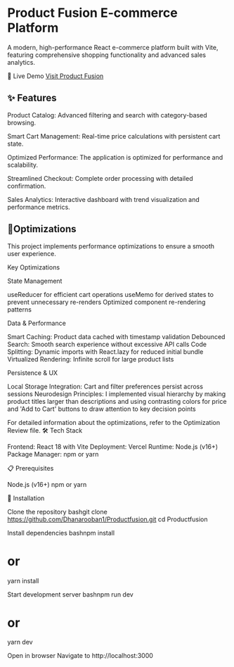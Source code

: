 # Product Fusion E-commerce Platform

A modern, high-performance React e-commerce platform built with Vite, featuring comprehensive shopping functionality and advanced sales analytics.

🚀 Live Demo
[Visit Product Fusion](https://productfusion.vercel.app/)

## ✨ Features
Product Catalog: Advanced filtering and search with category-based browsing.

Smart Cart Management: Real-time price calculations with persistent cart state.

Optimized Performance: The application is optimized for performance and scalability.

Streamlined Checkout: Complete order processing with detailed confirmation.

Sales Analytics: Interactive dashboard with trend visualization and performance metrics.

## 🔧Optimizations
This project implements performance optimizations to ensure a smooth user experience. 

Key Optimizations

State Management

useReducer for efficient cart operations
useMemo for derived states to prevent unnecessary re-renders
Optimized component re-rendering patterns

Data & Performance

Smart Caching: Product data cached with timestamp validation
Debounced Search: Smooth search experience without excessive API calls
Code Splitting: Dynamic imports with React.lazy for reduced initial bundle
Virtualized Rendering: Infinite scroll for large product lists

Persistence & UX

Local Storage Integration: Cart and filter preferences persist across sessions
Neurodesign Principles: I implemented visual hierarchy by making product titles larger than descriptions and using contrasting colors for price and 'Add to Cart' buttons to draw attention to key decision points

For detailed information about the optimizations, refer to the Optimization Review file.
🛠️ Tech Stack

Frontend: React 18 with Vite
Deployment: Vercel
Runtime: Node.js (v16+)
Package Manager: npm or yarn

📋 Prerequisites

Node.js (v16+)
npm or yarn

🚀 Installation

Clone the repository
bashgit clone https://github.com/Dhanarooban1/Productfusion.git
cd Productfusion

Install dependencies
bashnpm install
# or
yarn install

Start development server
bashnpm run dev
# or
yarn dev

Open in browser
Navigate to http://localhost:3000

